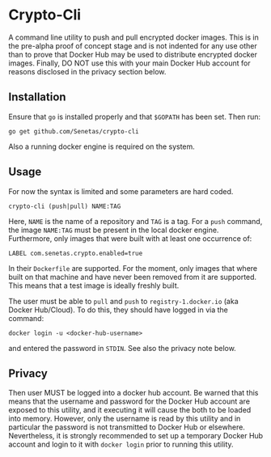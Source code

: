 # Crypto-Cli

A command line utility to push and pull encrypted docker images. This is in the pre-alpha proof of concept stage and is not indented for any use other than to prove that Docker Hub may be used to distribute encrypted docker images. Finally, DO NOT use this with your main Docker Hub account for reasons disclosed in the privacy section below.

## Installation
Ensure that `go` is installed properly and that `$GOPATH` has been set. Then run:
```
go get github.com/Senetas/crypto-cli
```
Also a running docker engine is required on the system.

## Usage
For now the syntax is limited and some parameters are hard coded.
```
crypto-cli (push|pull) NAME:TAG
```

Here, `NAME` is the name of a repository and `TAG` is a tag. For a `push` command, the image `NAME:TAG` must be present in the local docker engine. Furthermore, only images that were built with at least one occurrence of:
```
LABEL com.senetas.crypto.enabled=true
```
In their `Dockerfile` are supported. For the moment, only images that where built on that machine and have never been removed from it are supported. This means that a test image is ideally freshly built.

The user must be able to `pull` and `push` to `registry-1.docker.io` (aka Docker Hub/Cloud). To do this, they should have logged in via the command:
```
docker login -u <docker-hub-username>
```
and entered the password in `STDIN`. See also the privacy note below.


## Privacy
Then user MUST be logged into a docker hub account. Be warned that this means that the username and password for the Docker Hub account are exposed to this utility, and it executing it will cause the both to be loaded into memory. However, only the username is read by this utility and in particular the password is not transmitted to Docker Hub or elsewhere. Nevertheless, it is strongly recommended to set up a temporary Docker Hub account and login to it with `docker login` prior to running this utility.
